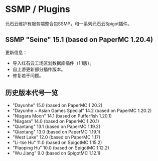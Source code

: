 # SSMP / Plugins

元石云维护有服务端整合包SSMP，和一系列元石云Spigot插件。

## SSMP "Seine" 15.1 (based on PaperMC 1.20.4)

更新信息：

- 导入红石云工场区划数据库插件（1.1版）。
- 自上游更新部分插件版本。
- 修复若干问题。

## 历史版本代号一览

- "Dayunhe" 15.0 (based on PaperMC 1.20.2)
- "Dayunhe ~ Asian Games Special" 14.2 (based on PaperMC 1.20.2)
- "Niagara Moon" 14.1 (based on Pufferfish 1.20.1)
- "Niagara" 14.0 (based on PaperMC 1.20.1)
- "Qiantang" 13.1 (based on PaperMC 1.19.2)
- "Qiantang" 13.0 (based on PaperMC 1.19.1)
- "West Lake" 12.0 (based on PaperMC 1.17)
- "Li-tse Hu" 11.0 (based on SpigotMC 1.15.2)
- "Piaoping Hu" 10.0 (based on SpigotMC 1.12.2)
- "Wu Jiang" 9.0 (based on SpigotMC 1.12.1)
